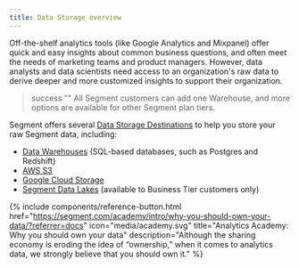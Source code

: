 ```yaml
---
title: Data Storage overview
---
```


Off-the-shelf analytics tools (like Google Analytics and Mixpanel) offer quick and easy insights about common business questions, and often meet the needs of marketing teams and product managers. However, data analysts and data scientists need access to an organization's raw data to derive deeper and more customized insights to support their organization.

> success ""
> All Segment customers can add one Warehouse, and more options are available for other Segment plan tiers.

Segment offers several [Data Storage Destinations](/docs/connections/storage/catalog/) to help you store your raw Segment data, including:

- [Data Warehouses](/docs/connections/storage/warehouses/) (SQL-based databases, such as Postgres and Redshift)
- [AWS S3](/docs/connections/storage/catalog/aws-s3/)
- [Google Cloud Storage](/docs/connections/storage/catalog/google-cloud-storage/)
- [Segment Data Lakes](/docs/connections/storage/data-lakes/) (available to Business Tier customers only)



{% include components/reference-button.html href="https://segment.com/academy/intro/why-you-should-own-your-data/?referrer=docs" icon="media/academy.svg" title="Analytics Academy: Why you should own your data" description="Although the sharing economy is eroding the idea of “ownership,” when it comes to analytics data, we strongly believe that you should own it." %}

<!-- TODO:

Need to write a section that explains: (Each of these could be a heading)

- How do they work (streaming vs bulk loading) -- to be added later

make sure there's a catalog entry in warehouses.yml for everything we're going to list here so it gets built

-->
